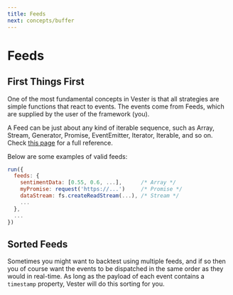 ```yaml
---
title: Feeds
next: concepts/buffer
---
```


# Feeds

## First Things First

One of the most fundamental concepts in Vester is that all strategies are simple functions that
react to events. The events come from Feeds, which are supplied by the user of the framework (you).

A Feed can be just about any kind of iterable sequence, such as Array, Stream, Generator, Promise, EventEmitter, Iterator, Iterable, and so on. Check <a href="http://highlandjs.org/#_(source)" target="_blank">this page</a> for a full reference. 

Below are some examples of valid feeds:

```javascript
run({
  feeds: {
    sentimentData: [0.55, 0.6, ...],      /* Array */
    myPromise: request('https://...')     /* Promise */
    dataStream: fs.createReadStream(...), /* Stream */
    ...
  },
  ...
})
```

## Sorted Feeds

Sometimes you might want to backtest using multiple feeds, and if so then you of course want the events to be dispatched in the same order as they would in real-time. As long as the payload of each event contains a `timestamp` property, Vester will do this sorting for you.
